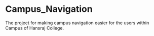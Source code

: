 # Campus_Navigation
The project for making campus navigation easier for the users within Campus of Hansraj College.
